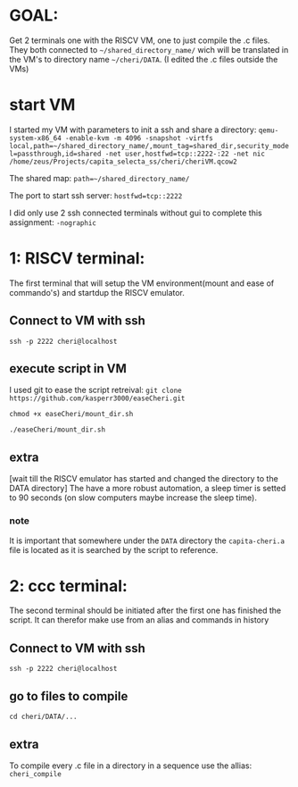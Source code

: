 # GOAL:
Get 2 terminals one with the RISCV VM, one to just compile the .c files.
They both connected to `~/shared_directory_name/` wich will be translated in the VM's to directory name `~/cheri/DATA`.
(I edited the .c files outside the VMs)

# start VM
I started my VM with parameters to init a ssh and share a directory:
`qemu-system-x86_64 -enable-kvm -m 4096 -snapshot -virtfs local,path=~/shared_directory_name/,mount_tag=shared_dir,security_model=passthrough,id=shared -net user,hostfwd=tcp::2222-:22 -net nic /home/zeus/Projects/capita_selecta_ss/cheri/cheriVM.qcow2`

The shared map:
`path=~/shared_directory_name/`

The port to start ssh server:
`hostfwd=tcp::2222`

I did only use 2 ssh connected terminals without gui to complete this assignment: `-nographic`


# 1: RISCV terminal:
The first terminal that will setup the VM environment(mount and ease of commando's) and startdup the RISCV emulator.

## Connect to VM with ssh
`ssh -p 2222 cheri@localhost`

## execute script in VM
I used git to ease the script retreival:
`git clone https://github.com/kasperr3000/easeCheri.git`

`chmod +x easeCheri/mount_dir.sh`

`./easeCheri/mount_dir.sh`

## extra
[wait till the RISCV emulator has started and changed the directory to the DATA directory]
The have a more robust automation, a sleep timer is setted to 90 seconds (on slow computers maybe increase the sleep time).

### note
It is important that somewhere under the `DATA` directory the `capita-cheri.a` file is located as it is searched by the script to reference.



# 2: ccc terminal:
The second terminal should be initiated after the first one has finished the script. It can therefor make use from an alias and commands in history

## Connect to VM with ssh
`ssh -p 2222 cheri@localhost`

## go to files to compile
`cd cheri/DATA/...`

## extra
To compile every .c file in a directory in a sequence use the allias:
`cheri_compile`
